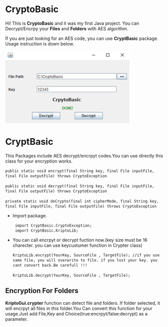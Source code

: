 # CryptoBasic

 Hi! This is **CryptoBasic** and it was my  first Java project. You can Decrypt/Encrpy your **Files** and **Folders** with AES algorithm.
 
İf you are just looking for an AES code, you can use **CryptBasic** package. Usage instruction is down below.
  
  
   ![UI](https://github.com/sabreys/CryptoBasic/blob/master/ui.PNG?raw=true)
# CryptBasic

This  Packages include AES decrypt/encrpyt codes.You can use directly this class for your encryption works.
   ```
   public static void encrypt(final String key, final File inputFile, final File outputFile) throws CryptoException
   
 public static void decrypt(final String key, final File inputFile, final File outputFile) throws CryptoException 
 
  private static void doCrypto(final int cipherMode, final String key, final File inputFile, final File outputFile) throws CryptoException
   ```

 - Import package.
     ```
      import CryptBasic.CryptoException;  
      import CryptBasic.KriptoLib;
    ```
 - You can call encrpyt or decrypt fuction now.(key size must be 16 charecter. you can use keycustumer function in Crypter class)
 
    ```
   KriptoLib.encrypt(YourKey, SourceFile , TargetFile); //if you use same file, you will overwrite to file. if you lost your key. you cant convert back.Be carefull !!!
     
   KriptoLib.decrypt(YourKey, SourceFile , TargetFile);
    ```

## Encryption For Folders

**KriptoGui.crypter** function  can detect file and folders. If folder selected, it will encrpyt all files in this folder.You Can convert this function for your usage.Just add File,Key and Choice(true:encrpyt/false:decrypt) as a parameter.
